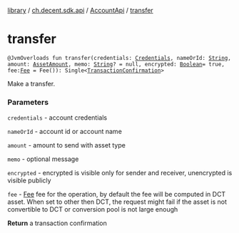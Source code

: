 [library](../../index.md) / [ch.decent.sdk.api](../index.md) / [AccountApi](index.md) / [transfer](./transfer.md)

# transfer

`@JvmOverloads fun transfer(credentials: `[`Credentials`](../../ch.decent.sdk.crypto/-credentials/index.md)`, nameOrId: `[`String`](https://kotlinlang.org/api/latest/jvm/stdlib/kotlin/-string/index.html)`, amount: `[`AssetAmount`](../../ch.decent.sdk.model/-asset-amount/index.md)`, memo: `[`String`](https://kotlinlang.org/api/latest/jvm/stdlib/kotlin/-string/index.html)`? = null, encrypted: `[`Boolean`](https://kotlinlang.org/api/latest/jvm/stdlib/kotlin/-boolean/index.html)` = true, fee: `[`Fee`](../../ch.decent.sdk.model/-fee/index.md)` = Fee()): Single<`[`TransactionConfirmation`](../../ch.decent.sdk.model/-transaction-confirmation/index.md)`>`

Make a transfer.

### Parameters

`credentials` - account credentials

`nameOrId` - account id or account name

`amount` - amount to send with asset type

`memo` - optional message

`encrypted` - encrypted is visible only for sender and receiver, unencrypted is visible publicly

`fee` - [Fee](../../ch.decent.sdk.model/-fee/index.md) fee for the operation, by default the fee will be computed in DCT asset.
When set to other then DCT, the request might fail if the asset is not convertible to DCT or conversion pool is not large enough

**Return**
a transaction confirmation

